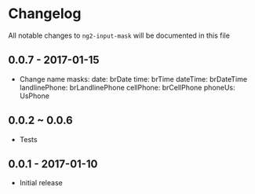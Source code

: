 # Changelog

All notable changes to `ng2-input-mask` will be documented in this file

## 0.0.7 - 2017-01-15

- Change name masks:
	date: brDate
	time: brTime
	dateTime: brDateTime
	landlinePhone: brLandlinePhone
	cellPhone: brCellPhone
	phoneUs: UsPhone

## 0.0.2 ~ 0.0.6

- Tests

## 0.0.1 - 2017-01-10

- Initial release
